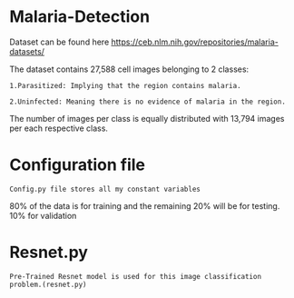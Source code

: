 # Malaria-Detection

Dataset can be found here https://ceb.nlm.nih.gov/repositories/malaria-datasets/

The dataset contains 27,588 cell images belonging to 2 classes:
```
1.Parasitized: Implying that the region contains malaria.

2.Uninfected: Meaning there is no evidence of malaria in the region.
```
The number of images per class is equally distributed with 13,794 images per each respective class.



# Configuration file
```
Config.py file stores all my constant variables
```

80% of the data is for training and the remaining 20% will be for testing.
10% for validation 

# Resnet.py
```
Pre-Trained Resnet model is used for this image classification problem.(resnet.py)
```


